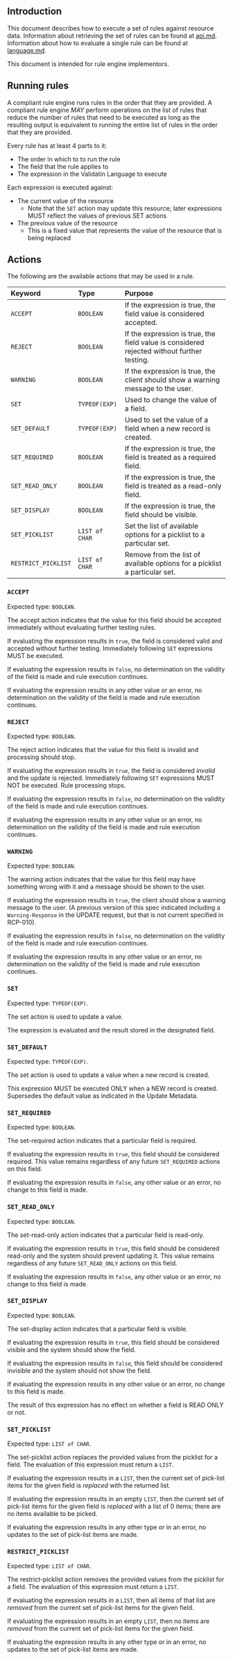 ## Introduction

This document describes how to execute a set of rules against resource data. Information about retrieving the set of rules can be found at [api.md]. Information about how to evaluate a single rule can be found at [language.md].

This document is intended for rule engine implementors.

[api.md]: api.md
[language.md]: language.md

## Running rules

A compliant rule engine runs rules in the order that they are provided. A compliant rule engine *MAY* perform operations on the list of rules that reduce the number of rules that need to be executed as long as the resulting output is equivalent to running the entire list of rules in the order that they are provided.

Every rule has at least 4 parts to it:

- The order in which to to run the rule
- The field that the rule applies to
- The expression in the Validatin Language to execute

Each expression is executed against:

- The current value of the resource
  - Note that the `SET` action may update this resource; later expressions MUST reflect the values of previous SET actions
- The previous value of the resource
  - This is a fixed value that represents the value of the resource that is being replaced

## Actions

The following are the available actions that may be used in a rule.

| Keyword | Type | Purpose |
|:--------|:-----|:--------|
| `ACCEPT` | `BOOLEAN` | If the expression is true, the field value is considered accepted. |
| `REJECT` | `BOOLEAN` | If the expression is true, the field value is considered rejected without further testing. |
| `WARNING` | `BOOLEAN` | If the expression is true, the client should show a warning message to the user. |
| `SET` | `TYPEOF(EXP)` | Used to change the value of a field. |
| `SET_DEFAULT` | `TYPEOF(EXP)` | Used to set the value of a field when a new record is created. |
| `SET_REQUIRED` | `BOOLEAN` | If the expression is true, the field is treated as a required field. |
| `SET_READ_ONLY` | `BOOLEAN` | If the expression is true, the field is treated as a read-only field. |
| `SET_DISPLAY` | `BOOLEAN` | If the expression is true, the field should be visible. |
| `SET_PICKLIST` | `LIST of CHAR` | Set the list of available options for a picklist to a particular set. |
| `RESTRICT_PICKLIST` | `LIST of CHAR` | Remove from the list of available options for a picklist a particular set. |

### `ACCEPT`

Expected type: `BOOLEAN`.

The accept action indicates that the value for this field should be accepted immediately without evaluating further testing rules.

If evaluating the expression results in `true`, the field is considered valid and accepted without further testing. Immediately following `SET` expressions MUST be executed.

If evaluating the expression results in `false`, no determination on the validity of the field is made and rule execution continues.

If evaluating the expression results in any other value or an error, no determination on the validity of the field is made and rule execution continues.

### `REJECT`

Expected type: `BOOLEAN`.

The reject action indicates that the value for this field is invalid and processing should stop.

If evaluating the expression results in `true`, the field is considered *invalid* and the update is rejected. Immediately following `SET` expressions MUST NOT be executed. Rule processing stops.

If evaluating the expression results in `false`, no determination on the validity of the field is made and rule execution continues.

If evaluating the expression results in any other value or an error, no determination on the validity of the field is made and rule execution continues.

### `WARNING`

Expected type: `BOOLEAN`.

The warning action indicates that the value for this field may have something wrong with it and a message should be shown to the user.

If evaluating the expression results in `true`, the client should show a warning message to the user. (A previous version of this spec indicated including a `Warning-Response` in the UPDATE request, but that is not current specified in RCP-010).

If evaluating the expression results in `false`, no determination on the validity of the field is made and rule execution continues.

If evaluating the expression results in any other value or an error, no determination on the validity of the field is made and rule execution continues.

### `SET`

Expected type: `TYPEOF(EXP)`.

The set action is used to update a value.

The expression is evaluated and the result stored in the designated field.

### `SET_DEFAULT`

Expected type: `TYPEOF(EXP)`.

The set action is used to update a value when a new record is created.

This expression MUST be executed ONLY when a NEW record is created. Supersedes the default value as indicated in the Update Metadata.

### `SET_REQUIRED`

Expected type: `BOOLEAN`.

The set-required action indicates that a particular field is required.

If evaluating the expression results in `true`, this field should be considered required. This value remains regardless of any future `SET_REQUIRED` actions on this field.

If evaluating the expression results in `false`, any other value or an error, no change to this field is made.

### `SET_READ_ONLY`

Expected type: `BOOLEAN`.

The set-read-only action indicates that a particular field is read-only.

If evaluating the expression results in `true`, this field should be considered read-only and the system should prevent updating it. This value remains regardless of any future `SET_READ_ONLY` actions on this field.

If evaluating the expression results in `false`, any other value or an error, no change to this field is made.

### `SET_DISPLAY`

Expected type: `BOOLEAN`.

The set-display action indicates that a particular field is visible.

If evaluating the expression results in `true`, this field should be considered visible and the system should show the field.

If evaluating the expression results in `false`, this field should be considered invisible and the system should not show the field.

If evaluating the expression results in any other value or an error, no change to this field is made.

The result of this expression has no effect on whether a field is READ ONLY or not.

### `SET_PICKLIST`

Expected type: `LIST of CHAR`.

The set-picklist action replaces the provided values from the picklist for a field. The evaluation of this expression must return a `LIST`.

If evaluating the expression results in a `LIST`, then the current set of pick-list items for the given field is *replaced* with the returned list.

If evaluating the expression results in an empty `LIST`, then the current set of pick-list items for the given field is *replaced* with a list of 0 items; there are no items available to be picked.

If evaluating the expression results in any other type or in an error, no updates to the set of pick-list items are made.

### `RESTRICT_PICKLIST`

Expected type: `LIST of CHAR`.

The restrict-picklist action removes the provided values from the picklist for a field. The evaluation of this expression must return a `LIST`.

If evaluating the expression results in a `LIST`, then all items of that list are *removed* from the current set of pick-list items for the given field.

If evaluating the expression results in an empty `LIST`, then no items are *removed* from the current set of pick-list items for the given field.

If evaluating the expression results in any other type or in an error, no updates to the set of pick-list items are made.
